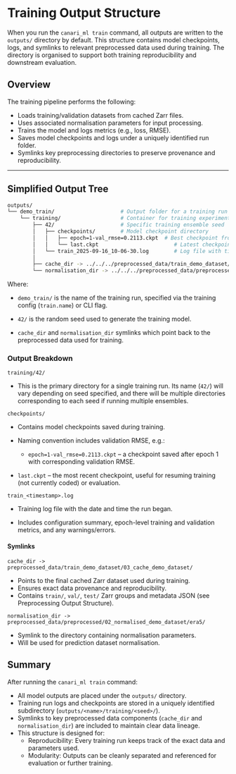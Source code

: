 # Training Output Structure

When you run the `canari_ml train` command, all outputs are written to the `outputs/` directory by default. This structure contains model checkpoints, logs, and symlinks to relevant preprocessed data used during training. The directory is organised to support both training reproducibility and downstream evaluation.

## Overview

The training pipeline performs the following:

- Loads training/validation datasets from cached Zarr files.
- Uses associated normalisation parameters for input processing.
- Trains the model and logs metrics (e.g., loss, RMSE).
- Saves model checkpoints and logs under a uniquely identified run folder.
- Symlinks key preprocessing directories to preserve provenance and reproducibility.

---

## Simplified Output Tree

```bash
outputs/
└── demo_train/                     # Output folder for a training run (named via config or CLI)
    └── training/                   # Container for training experiment
        ├── 42/                     # Specific training ensemble seed
        │   ├── checkpoints/        # Model checkpoint directory
        │   │   ├── epoch=1-val_rmse=0.2113.ckpt  # Best checkpoint from run, including epoch and validation metric in the filename
        │   │   └── last.ckpt                        # Latest checkpoint at end of training, to be used for resuming in future
        │   └── train_2025-09-16_10-06-30.log        # Log file with timestamped training output
        │
        ├── cache_dir -> ../../../preprocessed_data/train_demo_dataset/03_cache_demo_dataset/   # Symlink to cached Zarr dataset
        └── normalisation_dir -> ../../../preprocessed_data/preprocessed/02_normalised_demo_dataset/era5/   # Symlink to normalisation parameters, to be used when generating prediction dataset
```

Where:

- `demo_train/` is the name of the training run, specified via the training config (`train.name`) or CLI flag.

- `42/` is the random seed used to generate the training model.

- `cache_dir` and `normalisation_dir` symlinks which point back to the preprocessed data used for training.

### Output Breakdown

`training/42/`

- This is the primary directory for a single training run. Its name (`42/`) will vary depending on seed specified, and there will be multiple directories corresponding to each seed if running multiple ensembles.

`checkpoints/`

- Contains model checkpoints saved during training.

- Naming convention includes validation RMSE, e.g.:
    - `epoch=1-val_rmse=0.2113.ckpt` – a checkpoint saved after epoch 1 with corresponding validation RMSE.

- `last.ckpt` – the most recent checkpoint, useful for resuming training (not currently coded) or evaluation.

`train_<timestamp>.log`

- Training log file with the date and time the run began.

- Includes configuration summary, epoch-level training and validation metrics, and any warnings/errors.

#### Symlinks

`cache_dir -> preprocessed_data/train_demo_dataset/03_cache_demo_dataset/`

- Points to the final cached Zarr dataset used during training.
- Ensures exact data provenance and reproducibility.
- Contains `train/`, `val/`, `test/` Zarr groups and metadata JSON (see Preprocessing Output Structure).

`normalisation_dir -> preprocessed_data/preprocessed/02_normalised_demo_dataset/era5/`

- Symlink to the directory containing normalisation parameters.
- Will be used for prediction dataset normalisation.

## Summary

After running the `canari_ml train` command:

- All model outputs are placed under the `outputs/` directory.
- Training run logs and checkpoints are stored in a uniquely identified subdirectory (`outputs/<name>/training/<seed>/`).
- Symlinks to key preprocessed data components (`cache_dir` and `normalisation_dir`) are included to maintain clear data lineage.
- This structure is designed for:
    - Reproducibility: Every training run keeps track of the exact data and parameters used.
    - Modularity: Outputs can be cleanly separated and referenced for evaluation or further training.
